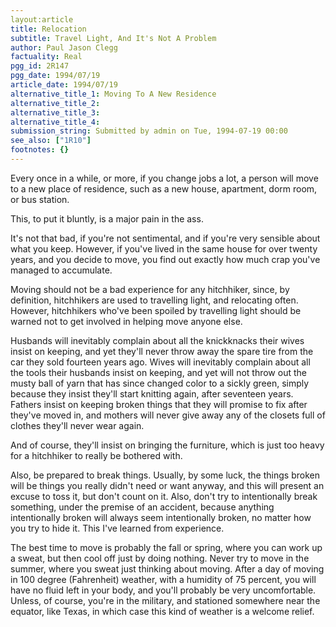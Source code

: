 ```yaml
---
layout:article
title: Relocation
subtitle: Travel Light, And It's Not A Problem
author: Paul Jason Clegg
factuality: Real
pgg_id: 2R147
pgg_date: 1994/07/19
article_date: 1994/07/19
alternative_title_1: Moving To A New Residence
alternative_title_2: 
alternative_title_3: 
alternative_title_4: 
submission_string: Submitted by admin on Tue, 1994-07-19 00:00
see_also: ["1R10"]
footnotes: {}
---
```

<div>
<p>Every once in a while, or more, if you change jobs a lot, a person will move to a new place of residence, such as a new house, apartment, dorm room, or bus station.</p>
<p>This, to put it bluntly, is a major pain in the ass.</p>
<p>It's not that bad, if you're not sentimental, and if you're very sensible about what you keep. However, if you've lived in the same house for over twenty years, and you decide to move, you find out exactly how much crap you've managed to accumulate.</p>
<p>Moving should not be a bad experience for any hitchhiker, since, by definition, hitchhikers are used to travelling light, and relocating often. However, hitchhikers who've been spoiled by travelling light should be warned not to get involved in helping move anyone else.</p>
<p>Husbands will inevitably complain about all the knickknacks their wives insist on keeping, and yet they'll never throw away the spare tire from the car they sold fourteen years ago. Wives will inevitably complain about all the tools their husbands insist on keeping, and yet will not throw out the musty ball of yarn that has since changed color to a sickly green, simply because they insist they'll start knitting again, after seventeen years. Fathers insist on keeping broken things that they will promise to fix after they've moved in, and mothers will never give away any of the closets full of clothes they'll never wear again.</p>
<p>And of course, they'll insist on bringing the furniture, which is just too heavy for a hitchhiker to really be bothered with.</p>
<p>Also, be prepared to break things. Usually, by some luck, the things broken will be things you really didn't need or want anyway, and this will present an excuse to toss it, but don't count on it. Also, don't try to intentionally break something, under the premise of an accident, because anything intentionally broken will always seem intentionally broken, no matter how you try to hide it. This I've learned from experience.</p>
<p>The best time to move is probably the fall or spring, where you can work up a sweat, but then cool off just by doing nothing. Never try to move in the summer, where you sweat just thinking about moving. After a day of moving in 100 degree (Fahrenheit) weather, with a humidity of 75 percent, you will have no fluid left in your body, and you'll probably be very uncomfortable. Unless, of course, you're in the military, and stationed somewhere near the equator, like Texas, in which case this kind of weather is a welcome relief.</p>
</div>
